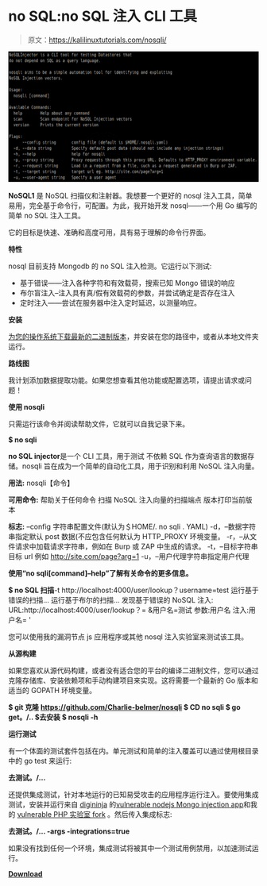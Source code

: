 # no SQL:no SQL 注入 CLI 工具

> 原文：<https://kalilinuxtutorials.com/nosqli/>

[![NoSQLi : NoSql Injection CLI Tool](img//e734bb683c4174c7390096f62bcde8f0.png "NoSQLi : NoSql Injection CLI Tool")](https://1.bp.blogspot.com/-BueIz_LcvPQ/X5lfgK3-reI/AAAAAAAAH34/_oqb1bSWIo4AM1L2jcgm4V2aiMCQaTSCgCLcBGAsYHQ/s728/nosqli%25281%2529.png)

**NoSQL1** 是 NoSQL 扫描仪和注射器。我想要一个更好的 nosql 注入工具，简单易用，完全基于命令行，可配置。为此，我开始开发 nosql——一个用 Go 编写的简单 no SQL 注入工具。

它的目标是快速、准确和高度可用，具有易于理解的命令行界面。

**特性**

nosql 目前支持 Mongodb 的 no SQL 注入检测。它运行以下测试:

*   基于错误——注入各种字符和有效载荷，搜索已知 Mongo 错误的响应
*   布尔盲注入–注入具有真/假有效载荷的参数，并尝试确定是否存在注入
*   定时注入——尝试在服务器中注入定时延迟，以测量响应。

**安装**

[为您的操作系统下载最新的二进制版本](https://github.com/Charlie-belmer/nosqli/releases)，并安装在您的路径中，或者从本地文件夹运行。

**路线图**

我计划添加数据提取功能。如果您想查看其他功能或配置选项，请提出请求或问题！

**使用 nosqli**

只需运行该命令并阅读帮助文件，它就可以自我记录下来。

**$ no sqli**

**no SQL injector**是一个 CLI 工具，用于测试
不依赖 SQL 作为查询语言的数据存储。nosqli 旨在成为一个简单的自动化工具，用于识别和利用
NoSQL 注入向量。

**用法:**
nosqli【命令】

**可用命令:**
帮助关于任何命令
扫描 NoSQL 注入向量的扫描端点
版本打印当前版本

**标志:**
–config 字符串配置文件(默认为＄HOME/. no sqli . YAML)
-d，–数据字符串指定默认 post 数据(不应包含任何默认为 HTTP_PROXY 环境变量。
-r，–从文件请求中加载请求字符串，例如在 Burp 或 ZAP 中生成的请求。
-t，–目标字符串目标 url 例如 http://site.com/page?arg=1
-u，–用户代理字符串指定用户代理

**使用“no sqli[command]–help”了解有关命令的更多信息。**

**$ no SQL 扫描**-t http://localhost:4000/user/lookup？username=test
运行基于错误的扫描…
运行基于布尔的扫描…
发现基于错误的 NoSQL 注入:
URL:http://localhost:4000/user/lookup？= &用户名=测试
参数:用户名
注入:用户名= '

您可以使用我的漏洞节点 js 应用程序或其他 nosql 注入实验室来测试该工具。

**从源构建**

如果您喜欢从源代码构建，或者没有适合您的平台的编译二进制文件，您可以通过克隆存储库、安装依赖项和手动构建项目来实现。这将需要一个最新的 Go 版本和适当的 GOPATH 环境变量。

**$ git 克隆 https://github.com/Charlie-belmer/nosqli
$ CD no sqli
$ go get。/..
$去安装
$ nosqli -h**

**运行测试**

有一个体面的测试套件包括在内。单元测试和简单的注入覆盖可以通过使用根目录中的 go test 来运行:

**去测试。/…**

还提供集成测试，针对本地运行的已知易受攻击的应用程序运行注入。要使用集成测试，安装并运行来自 [digininja](https://digi.ninja/projects/nosqli_lab.php) 的[vulnerable nodejs Mongo injection app](https://github.com/Charlie-belmer/vulnerable-node-app)和我的 [vulnerable PHP 实验室 fork](https://github.com/Charlie-belmer/nosqlilab) 。然后传入集成标志:

**去测试。/… -args -integrations=true**

如果没有找到任何一个环境，集成测试将被其中一个测试用例禁用，以加速测试运行。

[**Download**](https://github.com/Charlie-belmer/nosqli)